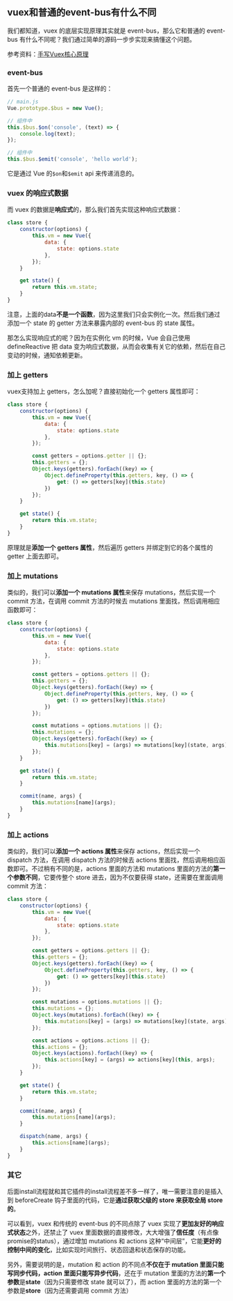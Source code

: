 ## vuex和普通的event-bus有什么不同

我们都知道，vuex 的底层实现原理其实就是 event-bus，那么它和普通的 event-bus 有什么不同呢？我们通过简单的源码一步步实现来搞懂这个问题。

参考资料：[手写Vuex核心原理](https://github.com/Candy-Bullet/howToBuildMyVuex)

### event-bus

首先一个普通的 event-bus 是这样的：

```js
// main.js
Vue.prototype.$bus = new Vue();

// 组件中
this.$bus.$on('console', (text) => {
    console.log(text);
});

// 组件中
this.$bus.$emit('console', 'hello world');
```

它是通过 Vue 的```$on```和```$emit``` api 来传递消息的。

### vuex 的响应式数据

而 vuex 的数据是**响应式**的，那么我们首先实现这种响应式数据：

```js
class store {
    constructor(options) {
        this.vm = new Vue({
            data: {
                state: options.state
            },
        });
    }

    get state() {
        return this.vm.state;
    }
}
```

注意，上面的data**不是一个函数**，因为这里我们只会实例化一次。然后我们通过添加一个 state 的 getter 方法来暴露内部的 event-bus 的 state 属性。

那怎么实现响应式的呢？因为在实例化 vm 的时候，Vue 会自己使用 defineReactive 把 data 变为响应式数据，从而会收集有关它的依赖，然后在自己变动的时候，通知依赖更新。


### 加上 getters

vuex支持加上 getters，怎么加呢？直接初始化一个 getters 属性即可：

```js
class store {
    constructor(options) {
        this.vm = new Vue({
            data: {
                state: options.state
            },
        });

        const getters = options.getter || {};
        this.getters = {};
        Object.keys(getters).forEach((key) => {
            Object.defineProperty(this.getters, key, () => {
                get: () => getters[key](this.state)
            })
        });
    }

    get state() {
        return this.vm.state;
    }
}
```

原理就是**添加一个 getters 属性**，然后遍历 getters 并绑定到它的各个属性的 getter 上面去即可。

### 加上 mutations

类似的，我们可以**添加一个 mutations 属性**来保存 mutations，然后实现一个 commit 方法，在调用 commit 方法的时候去 mutations 里面找，然后调用相应函数即可：

```js
class store {
    constructor(options) {
        this.vm = new Vue({
            data: {
                state: options.state
            },
        });

        const getters = options.getters || {};
        this.getters = {};
        Object.keys(getters).forEach((key) => {
            Object.defineProperty(this.getters, key, () => {
                get: () => getters[key](this.state)
            })
        });

        const mutations = options.mutations || {};
        this.mutations = {};
        Object.keys(getters).forEach((key) => {
            this.mutations[key] = (args) => mutations[key](state, args);
        });
    }

    get state() {
        return this.vm.state;
    }

    commit(name, args) {
        this.mutations[name](args);
    }
}
```

### 加上 actions

类似的，我们可以**添加一个 actions 属性**来保存 actions，然后实现一个 dispatch 方法，在调用 dispatch 方法的时候去 actions 里面找，然后调用相应函数即可。不过稍有不同的是，actions 里面的方法和 mutations 里面的方法的**第一个参数不同**，它要传整个 store 进去，因为不仅要获得 state，还需要在里面调用 commit 方法：

```js
class store {
    constructor(options) {
        this.vm = new Vue({
            data: {
                state: options.state
            },
        });

        const getters = options.getters || {};
        this.getters = {};
        Object.keys(getters).forEach((key) => {
            Object.defineProperty(this.getters, key, () => {
                get: () => getters[key](this.state)
            })
        });

        const mutations = options.mutations || {};
        this.mutations = {};
        Object.keys(mutations).forEach((key) => {
            this.mutations[key] = (args) => mutations[key](state, args);
        });

        const actions = options.actions || {};
        this.actions = {};
        Object.keys(actions).forEach((key) => {
            this.actions[key] = (args) => actions[key](this, args);
        });
    }

    get state() {
        return this.vm.state;
    }

    commit(name, args) {
        this.mutations[name](args);
    }

    dispatch(name, args) {
        this.actions[name](args);
    }
}
```

### 其它

后面install流程就和其它插件的install流程差不多一样了，唯一需要注意的是插入到 beforeCreate 钩子里面的代码，它是**通过获取父级的 store 来获取全局 store 的**。

可以看到，vuex 和传统的 event-bus 的不同点除了 vuex 实现了**更加友好的响应式状态**之外，还禁止了 vuex 里面数据的直接修改，大大增强了**信任度**（有点像promise的status），通过增加 mutations 和 actions 这种“中间层”，它能**更好的控制中间的变化**，比如实现时间旅行、状态回退和状态保存的功能。

另外，需要说明的是，mutation 和 action 的不同点**不仅在于 mutation 里面只能写同步代码，action 里面只能写异步代码**，还在于 mutation 里面的方法的**第一个参数**是**state**（因为只需要修改 state 就可以了），而 action 里面的方法的第一个参数是**store**（因为还需要调用 commit 方法）






